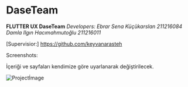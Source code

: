 # DaseTeam
**FLUTTER UX DaseTeam**
*Developers:
Ebrar Sena Küçükarslan 211216084
Damla Ilgın Hacımahmutoğlu 211216011*

[Supervisior:]  https://github.com/keyvanarasteh

Screenshots:

İçeriği ve sayfaları kendimize göre uyarlanarak değiştirilecek.

![Projectİmage](https://user-images.githubusercontent.com/94714194/208311398-19c83979-9d0e-46c0-a698-3a2f26c3443a.png)
